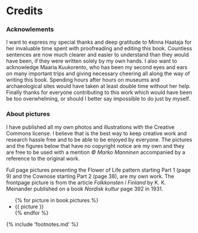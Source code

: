 # Credits


### Acknowlements

I want to express my special thanks and deep gratitude to Minna Haataja for her invaluable time spent with proofreading and editing this book. Countless sentences are now much clearer and easier to understand than they would have been, if they were written solely by my own hands. I also want to acknowledge Maaria Kuukorento, who has been my second eyes and ears on many important trips and giving necessary cheering all along the way of writing this book. Spending hours after hours on museums and archaeological sites would have taken at least double time without her help. Finally thanks for everyone contributing to this work which would have been be too overwhelming, or should I better say impossible to do just by myself.


### About pictures

I have published all my own photos and illustrations with the Creative Commons license<!-- cite author="wikipedia.org" title="Creative Commons license" date="" location="" type="website" href="http://en.wikipedia.org/wiki/Creative_Commons_license" -->. I believe that is the best way to keep creative work and research hassle free and to be able to be enjoyed by everyone. The pictures and the figures below that have no copyright notice are my own and they are free to be used with a mention *&copy; Marko Manninen* accompanied by a reference to the original work.

Full page pictures presenting the Flower of Life pattern starting Part 1 (page 9) and the Cownose starting Part 2 (page 38), are my own work. The frontpage picture is from the article *Folkkonsten i Finland* by K. K. Meinander published on a book *Nordisk kultur* page 392 in 1931.

<ul class="pictures">
{% for picture in book.pictures %}<li>{{ picture }}</li>{% endfor %}
</ul>

{% include 'footnotes.md' %}
